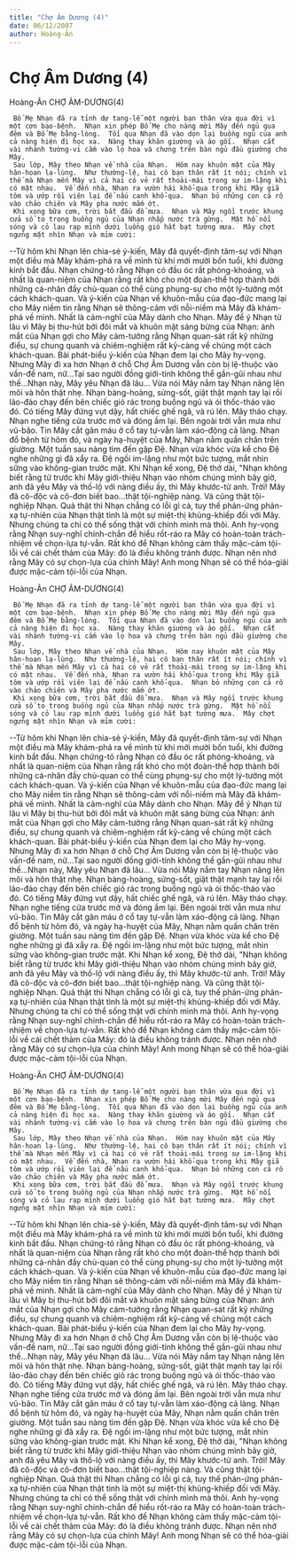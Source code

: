 ```yaml
---
title: "Chợ Âm Dương (4)"
date: 06/12/2007
author: Hoàng-Ân
---
```


# Chợ Âm Dương (4)

Hoàng-Ân
CHỢ ÂM-DƯƠNG(4)

     Bố Mẹ Nhạn đã ra tỉnh dự tang-lễ một người bạn thân vừa qua đời vì một cơn bạo-bệnh.  Nhạn xin phép Bố Mẹ cho nàng mời Mây đến ngủ qua đêm và Bố Mẹ bằng-lòng.  Tối qua Nhạn đã vào dọn lại buồng ngủ của anh cả nàng hiện đi học xa.  Nàng thay khăn giường và áo gối.  Nhạn cắt vài nhánh tường-vi cắm vào lọ hoa và chưng trên bàn ngủ đầu giường cho Mây.  
     Sau lớp, Mây theo Nhạn về nhà của Nhạn.  Hôm nay khuôn mặt của Mây hân-hoan lạ-lùng.  Như thường-lệ, hai cô bạn thân rất ít nói; chính vì thế mà Nhạn mến Mây vì cả hai có vẻ rất thoải-mái trong sự im-lặng khi có mặt nhau.  Về đến nhà, Nhạn ra vườn hái khổ-qua trong khi Mây giã tôm và ướp rồi viên lại để nấu canh khổ-qua.  Nhạn bỏ những con cá rô vào chảo chiên và Mây pha nước mắm ớt.  
     Khi xong bữa cơm, trời bắt đầu đổ mưa.  Nhạn và Mây ngồi trước khung cửa sổ to trong buồng ngủ của Nhạn nhấp nước trà gừng.  Mặt hồ nổi sóng và cỏ lau rạp mình dưới luồng gió hắt bạt tường mưa.  Mây chợt ngửng mặt nhìn Nhạn và mỉm cười:
--Từ hôm khi Nhạn lên chia-sẻ ý-kiến, Mây đã quyết-định tâm-sự với Nhạn một điều mà Mây khám-phá ra về mình từ khi mới mười bốn tuổi, khi đường kinh bắt đầu.  Nhạn chứng-tỏ rằng Nhạn có đầu óc rất phóng-khoáng, và nhất là quan-niệm của Nhạn rằng rất khó cho một đoàn-thể hợp thành bởi những cá-nhân đầy chủ-quan có thể cùng phụng-sự cho một lý-tưởng một cách khách-quan.  Và ý-kiến của Nhạn về khuôn-mẫu của đạo-đức mang lại cho Mây niềm tin rằng Nhạn sẽ thông-cảm với nỗi-niềm mà Mây đã khám-phá về mình.  Nhất là cảm-nghĩ của Mây dành cho Nhạn.  Mây để ý Nhạn từ lâu vì Mây bị thu-hút bởi đôi mắt và khuôn mặt sáng bừng của Nhạn: ánh mắt của Nhạn gợi cho Mây cảm-tưởng rằng Nhạn quan-sát rất kỹ những điều, sự chung quanh và chiêm-nghiệm rất kỹ-càng về chúng một cách khách-quan.  Bài phát-biểu ý-kiến của Nhạn đem lại cho Mây hy-vọng.  Nhưng Mây đi xa hơn Nhạn ở chỗ Chợ Âm Dương vẫn còn bị lệ-thuộc vào vấn-đề nam, nữ...Tại sao người đồng giới-tính không thể gần-gũi nhau như thế...Nhạn này, Mây yêu Nhạn đã lâu...
      Vừa nói Mây nắm tay Nhạn nâng lên môi và hôn thật nhẹ.  Nhạn bàng-hoàng, sửng-sốt, giật thật mạnh tay lại rồi lảo-đảo chạy đến bên chiếc giỏ rác trong buồng ngủ và ói thốc-tháo vào đó.  Có tiếng Mây đứng vụt dậy, hất chiếc ghế ngã, và rú lên.  Mây tháo chạy.  Nhạn nghe tiếng cửa trước mở và đóng ầm lại.  Bên ngoài trời vẫn mưa như vũ-bão.
       Tin Mây cắt gân máu ở cổ tay tự-vẫn làm xáo-động cả làng.  Nhạn đổ bệnh từ hôm đó, và ngày hạ-huyệt của Mây, Nhạn nằm quấn chăn trên giường.  Một tuần sau nàng tìm đến gặp Đệ.  Nhạn vừa khóc vừa kể cho Đệ nghe những gì đã xẩy ra.  Đệ ngồi im-lặng như một bức tượng, mắt nhìn sững vào không-gian trước mặt.  Khi Nhạn kể xong, Đệ thở dài, "Nhạn không biết rằng từ trước khi Mây giới-thiệu Nhạn vào nhóm chúng mình bây giờ, anh đã yêu Mây và thố-lộ với nàng điều ấy, thì Mây khước-từ anh.  Trời!  Mây đã cô-độc và cô-đơn biết bao...thật tội-nghiệp nàng.  Và cũng thật tội-nghiệp Nhạn.  Quả thật thì Nhạn chẳng có lỗi gì cả, tuy thế phản-ứng phản-xạ tự-nhiên của Nhạn thật tình là một sự miệt-thị khủng-khiếp đối với Mây.  Nhưng chúng ta chỉ có thể sống thật với chính mình mà thôi.  Anh hy-vọng rằng Nhạn suy-nghĩ chính-chắn để hiểu rốt-ráo ra Mây có hoàn-toàn trách-nhiệm về chọn-lựa tự-vẫn.  Rất khó để Nhạn không cảm thấy mặc-cảm tội-lỗi về cái chết thảm của Mây: đó là điều không tránh được.  Nhạn nên nhớ rằng Mây có sự chọn-lựa của chính Mây!  Anh mong Nhạn sẽ có thể hóa-giải được mặc-cảm tội-lỗi của Nhạn.

Hoàng-Ân
CHỢ ÂM-DƯƠNG(4)

     Bố Mẹ Nhạn đã ra tỉnh dự tang-lễ một người bạn thân vừa qua đời vì một cơn bạo-bệnh.  Nhạn xin phép Bố Mẹ cho nàng mời Mây đến ngủ qua đêm và Bố Mẹ bằng-lòng.  Tối qua Nhạn đã vào dọn lại buồng ngủ của anh cả nàng hiện đi học xa.  Nàng thay khăn giường và áo gối.  Nhạn cắt vài nhánh tường-vi cắm vào lọ hoa và chưng trên bàn ngủ đầu giường cho Mây.  
     Sau lớp, Mây theo Nhạn về nhà của Nhạn.  Hôm nay khuôn mặt của Mây hân-hoan lạ-lùng.  Như thường-lệ, hai cô bạn thân rất ít nói; chính vì thế mà Nhạn mến Mây vì cả hai có vẻ rất thoải-mái trong sự im-lặng khi có mặt nhau.  Về đến nhà, Nhạn ra vườn hái khổ-qua trong khi Mây giã tôm và ướp rồi viên lại để nấu canh khổ-qua.  Nhạn bỏ những con cá rô vào chảo chiên và Mây pha nước mắm ớt.  
     Khi xong bữa cơm, trời bắt đầu đổ mưa.  Nhạn và Mây ngồi trước khung cửa sổ to trong buồng ngủ của Nhạn nhấp nước trà gừng.  Mặt hồ nổi sóng và cỏ lau rạp mình dưới luồng gió hắt bạt tường mưa.  Mây chợt ngửng mặt nhìn Nhạn và mỉm cười:
--Từ hôm khi Nhạn lên chia-sẻ ý-kiến, Mây đã quyết-định tâm-sự với Nhạn một điều mà Mây khám-phá ra về mình từ khi mới mười bốn tuổi, khi đường kinh bắt đầu.  Nhạn chứng-tỏ rằng Nhạn có đầu óc rất phóng-khoáng, và nhất là quan-niệm của Nhạn rằng rất khó cho một đoàn-thể hợp thành bởi những cá-nhân đầy chủ-quan có thể cùng phụng-sự cho một lý-tưởng một cách khách-quan.  Và ý-kiến của Nhạn về khuôn-mẫu của đạo-đức mang lại cho Mây niềm tin rằng Nhạn sẽ thông-cảm với nỗi-niềm mà Mây đã khám-phá về mình.  Nhất là cảm-nghĩ của Mây dành cho Nhạn.  Mây để ý Nhạn từ lâu vì Mây bị thu-hút bởi đôi mắt và khuôn mặt sáng bừng của Nhạn: ánh mắt của Nhạn gợi cho Mây cảm-tưởng rằng Nhạn quan-sát rất kỹ những điều, sự chung quanh và chiêm-nghiệm rất kỹ-càng về chúng một cách khách-quan.  Bài phát-biểu ý-kiến của Nhạn đem lại cho Mây hy-vọng.  Nhưng Mây đi xa hơn Nhạn ở chỗ Chợ Âm Dương vẫn còn bị lệ-thuộc vào vấn-đề nam, nữ...Tại sao người đồng giới-tính không thể gần-gũi nhau như thế...Nhạn này, Mây yêu Nhạn đã lâu...
      Vừa nói Mây nắm tay Nhạn nâng lên môi và hôn thật nhẹ.  Nhạn bàng-hoàng, sửng-sốt, giật thật mạnh tay lại rồi lảo-đảo chạy đến bên chiếc giỏ rác trong buồng ngủ và ói thốc-tháo vào đó.  Có tiếng Mây đứng vụt dậy, hất chiếc ghế ngã, và rú lên.  Mây tháo chạy.  Nhạn nghe tiếng cửa trước mở và đóng ầm lại.  Bên ngoài trời vẫn mưa như vũ-bão.
       Tin Mây cắt gân máu ở cổ tay tự-vẫn làm xáo-động cả làng.  Nhạn đổ bệnh từ hôm đó, và ngày hạ-huyệt của Mây, Nhạn nằm quấn chăn trên giường.  Một tuần sau nàng tìm đến gặp Đệ.  Nhạn vừa khóc vừa kể cho Đệ nghe những gì đã xẩy ra.  Đệ ngồi im-lặng như một bức tượng, mắt nhìn sững vào không-gian trước mặt.  Khi Nhạn kể xong, Đệ thở dài, "Nhạn không biết rằng từ trước khi Mây giới-thiệu Nhạn vào nhóm chúng mình bây giờ, anh đã yêu Mây và thố-lộ với nàng điều ấy, thì Mây khước-từ anh.  Trời!  Mây đã cô-độc và cô-đơn biết bao...thật tội-nghiệp nàng.  Và cũng thật tội-nghiệp Nhạn.  Quả thật thì Nhạn chẳng có lỗi gì cả, tuy thế phản-ứng phản-xạ tự-nhiên của Nhạn thật tình là một sự miệt-thị khủng-khiếp đối với Mây.  Nhưng chúng ta chỉ có thể sống thật với chính mình mà thôi.  Anh hy-vọng rằng Nhạn suy-nghĩ chính-chắn để hiểu rốt-ráo ra Mây có hoàn-toàn trách-nhiệm về chọn-lựa tự-vẫn.  Rất khó để Nhạn không cảm thấy mặc-cảm tội-lỗi về cái chết thảm của Mây: đó là điều không tránh được.  Nhạn nên nhớ rằng Mây có sự chọn-lựa của chính Mây!  Anh mong Nhạn sẽ có thể hóa-giải được mặc-cảm tội-lỗi của Nhạn.

Hoàng-Ân
CHỢ ÂM-DƯƠNG(4)

     Bố Mẹ Nhạn đã ra tỉnh dự tang-lễ một người bạn thân vừa qua đời vì một cơn bạo-bệnh.  Nhạn xin phép Bố Mẹ cho nàng mời Mây đến ngủ qua đêm và Bố Mẹ bằng-lòng.  Tối qua Nhạn đã vào dọn lại buồng ngủ của anh cả nàng hiện đi học xa.  Nàng thay khăn giường và áo gối.  Nhạn cắt vài nhánh tường-vi cắm vào lọ hoa và chưng trên bàn ngủ đầu giường cho Mây.  
     Sau lớp, Mây theo Nhạn về nhà của Nhạn.  Hôm nay khuôn mặt của Mây hân-hoan lạ-lùng.  Như thường-lệ, hai cô bạn thân rất ít nói; chính vì thế mà Nhạn mến Mây vì cả hai có vẻ rất thoải-mái trong sự im-lặng khi có mặt nhau.  Về đến nhà, Nhạn ra vườn hái khổ-qua trong khi Mây giã tôm và ướp rồi viên lại để nấu canh khổ-qua.  Nhạn bỏ những con cá rô vào chảo chiên và Mây pha nước mắm ớt.  
     Khi xong bữa cơm, trời bắt đầu đổ mưa.  Nhạn và Mây ngồi trước khung cửa sổ to trong buồng ngủ của Nhạn nhấp nước trà gừng.  Mặt hồ nổi sóng và cỏ lau rạp mình dưới luồng gió hắt bạt tường mưa.  Mây chợt ngửng mặt nhìn Nhạn và mỉm cười:
--Từ hôm khi Nhạn lên chia-sẻ ý-kiến, Mây đã quyết-định tâm-sự với Nhạn một điều mà Mây khám-phá ra về mình từ khi mới mười bốn tuổi, khi đường kinh bắt đầu.  Nhạn chứng-tỏ rằng Nhạn có đầu óc rất phóng-khoáng, và nhất là quan-niệm của Nhạn rằng rất khó cho một đoàn-thể hợp thành bởi những cá-nhân đầy chủ-quan có thể cùng phụng-sự cho một lý-tưởng một cách khách-quan.  Và ý-kiến của Nhạn về khuôn-mẫu của đạo-đức mang lại cho Mây niềm tin rằng Nhạn sẽ thông-cảm với nỗi-niềm mà Mây đã khám-phá về mình.  Nhất là cảm-nghĩ của Mây dành cho Nhạn.  Mây để ý Nhạn từ lâu vì Mây bị thu-hút bởi đôi mắt và khuôn mặt sáng bừng của Nhạn: ánh mắt của Nhạn gợi cho Mây cảm-tưởng rằng Nhạn quan-sát rất kỹ những điều, sự chung quanh và chiêm-nghiệm rất kỹ-càng về chúng một cách khách-quan.  Bài phát-biểu ý-kiến của Nhạn đem lại cho Mây hy-vọng.  Nhưng Mây đi xa hơn Nhạn ở chỗ Chợ Âm Dương vẫn còn bị lệ-thuộc vào vấn-đề nam, nữ...Tại sao người đồng giới-tính không thể gần-gũi nhau như thế...Nhạn này, Mây yêu Nhạn đã lâu...
      Vừa nói Mây nắm tay Nhạn nâng lên môi và hôn thật nhẹ.  Nhạn bàng-hoàng, sửng-sốt, giật thật mạnh tay lại rồi lảo-đảo chạy đến bên chiếc giỏ rác trong buồng ngủ và ói thốc-tháo vào đó.  Có tiếng Mây đứng vụt dậy, hất chiếc ghế ngã, và rú lên.  Mây tháo chạy.  Nhạn nghe tiếng cửa trước mở và đóng ầm lại.  Bên ngoài trời vẫn mưa như vũ-bão.
       Tin Mây cắt gân máu ở cổ tay tự-vẫn làm xáo-động cả làng.  Nhạn đổ bệnh từ hôm đó, và ngày hạ-huyệt của Mây, Nhạn nằm quấn chăn trên giường.  Một tuần sau nàng tìm đến gặp Đệ.  Nhạn vừa khóc vừa kể cho Đệ nghe những gì đã xẩy ra.  Đệ ngồi im-lặng như một bức tượng, mắt nhìn sững vào không-gian trước mặt.  Khi Nhạn kể xong, Đệ thở dài, "Nhạn không biết rằng từ trước khi Mây giới-thiệu Nhạn vào nhóm chúng mình bây giờ, anh đã yêu Mây và thố-lộ với nàng điều ấy, thì Mây khước-từ anh.  Trời!  Mây đã cô-độc và cô-đơn biết bao...thật tội-nghiệp nàng.  Và cũng thật tội-nghiệp Nhạn.  Quả thật thì Nhạn chẳng có lỗi gì cả, tuy thế phản-ứng phản-xạ tự-nhiên của Nhạn thật tình là một sự miệt-thị khủng-khiếp đối với Mây.  Nhưng chúng ta chỉ có thể sống thật với chính mình mà thôi.  Anh hy-vọng rằng Nhạn suy-nghĩ chính-chắn để hiểu rốt-ráo ra Mây có hoàn-toàn trách-nhiệm về chọn-lựa tự-vẫn.  Rất khó để Nhạn không cảm thấy mặc-cảm tội-lỗi về cái chết thảm của Mây: đó là điều không tránh được.  Nhạn nên nhớ rằng Mây có sự chọn-lựa của chính Mây!  Anh mong Nhạn sẽ có thể hóa-giải được mặc-cảm tội-lỗi của Nhạn.
